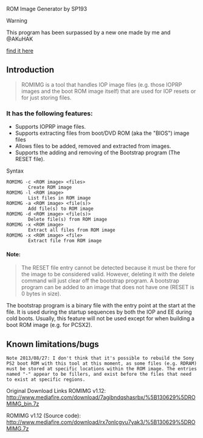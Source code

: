 ROM Image Generator by SP193

> [!WARNING]
> This program has been surpassed by a new one made by me and @AKuHAK
> 
> [find it here](https://github.com/israpps/romman)

## Introduction
> ROMIMG is a tool that handles IOP image files (e.g. those IOPRP images and the boot ROM image itself) that are used for IOP resets or for just storing files.

### It has the following features: 

- Supports IOPRP image files.
- Supports extracting files from boot/DVD ROM (aka the "BIOS") image files
- Allows files to be added, removed and extracted from images.
- Supports the adding and removing of the Bootstrap program (The RESET file).

Syntax
```
ROMIMG -c <ROM image> <files>
        Create ROM image
ROMIMG -l <ROM image>
        List files in ROM image
ROMIMG -a <ROM image> <file(s)>
        Add file(s) to ROM image
ROMIMG -d <ROM image> <file(s)>
        Delete file(s) from ROM image
ROMIMG -x <ROM image>
        Extract all files from ROM image
ROMIMG -x <ROM image> <file>
        Extract file from ROM image
```
#### Note: 
> The RESET file entry cannot be detected because it must be there for the image to be considered valid. However, deleting it with the delete command will just clear off the bootstrap program. A bootstrap program can be added to an image that does not have one (RESET is 0 bytes in size).

The bootstrap program is a binary file with the entry point at the start at the file. It is used during the startup sequences by both the IOP and EE during cold boots. Usually, this feature will not be used except for when building a boot ROM image (e.g. for PCSX2).

## Known limitations/bugs
```
Note 2013/08/27: I don't think that it's possible to rebuild the Sony PS2 boot ROM with this tool at this moment, as some files (e.g. RDRAM) must be stored at specific locations within the ROM image. The entries named "-" appear to be fillers, and exist before the files that need to exist at specific regions.
```

Original Download Links
ROMIMG v1.12: http://www.mediafire.com/download/7agibndqshasrbx/%5B130629%5DROMIMG_bin.7z 

ROMIMG v1.12 (Source code): http://www.mediafire.com/download/rx7onlcgvu7yak3/%5B130629%5DROMIMG.7z 
